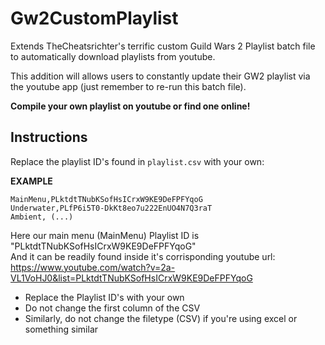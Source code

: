 # Gw2CustomPlaylist
Extends TheCheatsrichter's terrific custom Guild Wars 2 Playlist batch file to automatically download playlists from youtube. 

This addition will allows users to constantly update their GW2 playlist via the youtube app (just remember to re-run this batch file). 

**Compile your own playlist on youtube or find one online!**

## Instructions
Replace the playlist ID's found in `playlist.csv` with your own: 

**EXAMPLE**

    MainMenu,PLktdtTNubKSofHsICrxW9KE9DeFPFYqoG
    Underwater,PLfP6i5T0-DkKt8eo7u222EnUO4N7Q3raT
    Ambient, (...)

Here our main menu (MainMenu) Playlist ID is "PLktdtTNubKSofHsICrxW9KE9DeFPFYqoG"  
And it can be readily found inside it's corrisponding youtube url:  
https://www.youtube.com/watch?v=2a-VL1VoHJ0&list=PLktdtTNubKSofHsICrxW9KE9DeFPFYqoG

* Replace the Playlist ID's with your own
* Do not change the first column of the CSV
* Similarly, do not change the filetype (CSV) if you're using excel or something similar
